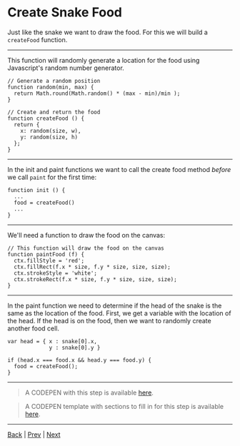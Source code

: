 # Create Snake Food

Just like the snake we want to draw the food. For this we will build a `createFood` function.

---

This function will randomly generate a location for the food using Javascript's random number generator.

```
// Generate a random position
function random(min, max) {
  return Math.round(Math.random() * (max - min)/min );
}

// Create and return the food
function createFood () {
  return {
    x: random(size, w),
    y: random(size, h)
  };
}
```

---

In the init and paint functions we want to call the create food method *before* we call `paint` for the first time:

```
function init () {
  ...
  food = createFood()
  ...
}
```

---

We'll need a function to draw the food on the canvas:

```
// This function will draw the food on the canvas
function paintFood (f) {
  ctx.fillStyle = 'red';
  ctx.fillRect(f.x * size, f.y * size, size, size);
  ctx.strokeStyle = 'white';
  ctx.strokeRect(f.x * size, f.y * size, size, size);
}
```

---

In the paint function we need to determine if the head of the snake is the same as the location of the food.
First, we get a variable with the location of the head.
If the head is on the food, then we want to randomly create another food cell.

```
var head = { x : snake[0].x,
             y : snake[0].y }

if (head.x === food.x && head.y === food.y) {
  food = createFood();
}
```

---

> A CODEPEN with this step is available [here](http://codepen.io/rcrosby/pen/eBOXVx).

> A CODEPEN template with sections to fill in for this step is available [here](http://codepen.io/rcrosby/pen/NbKVKK).

---

[Back](.) | [Prev](3) | [Next](5)
